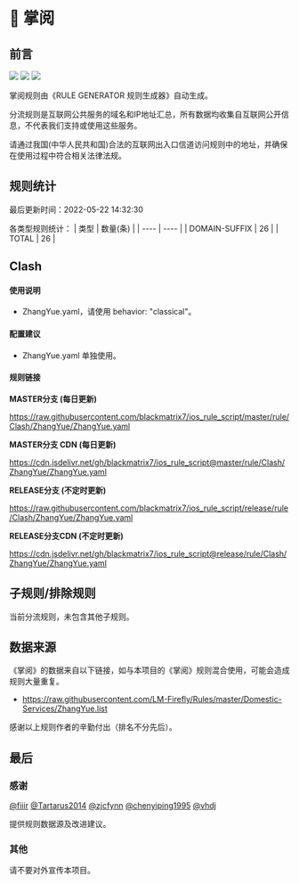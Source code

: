 # 🧸 掌阅

## 前言

![](https://shields.io/badge/-移除重复规则-ff69b4) ![](https://shields.io/badge/-DOMAIN与DOMAIN--SUFFIX合并-green) ![](https://shields.io/badge/-IP--CIDR(6)合并-blueviolet) 

掌阅规则由《RULE GENERATOR 规则生成器》自动生成。

分流规则是互联网公共服务的域名和IP地址汇总，所有数据均收集自互联网公开信息，不代表我们支持或使用这些服务。

请通过我国(中华人民共和国)合法的互联网出入口信道访问规则中的地址，并确保在使用过程中符合相关法律法规。

## 规则统计

最后更新时间：2022-05-22 14:32:30

各类型规则统计：
| 类型 | 数量(条)  | 
| ---- | ----  |
| DOMAIN-SUFFIX | 26  | 
| TOTAL | 26  | 


## Clash 

#### 使用说明
- ZhangYue.yaml，请使用 behavior: "classical"。

#### 配置建议
- ZhangYue.yaml 单独使用。

#### 规则链接
**MASTER分支 (每日更新)**

https://raw.githubusercontent.com/blackmatrix7/ios_rule_script/master/rule/Clash/ZhangYue/ZhangYue.yaml

**MASTER分支 CDN (每日更新)**

https://cdn.jsdelivr.net/gh/blackmatrix7/ios_rule_script@master/rule/Clash/ZhangYue/ZhangYue.yaml

**RELEASE分支 (不定时更新)**

https://raw.githubusercontent.com/blackmatrix7/ios_rule_script/release/rule/Clash/ZhangYue/ZhangYue.yaml

**RELEASE分支CDN (不定时更新)**

https://cdn.jsdelivr.net/gh/blackmatrix7/ios_rule_script@release/rule/Clash/ZhangYue/ZhangYue.yaml

## 子规则/排除规则


当前分流规则，未包含其他子规则。

## 数据来源

《掌阅》的数据来自以下链接，如与本项目的《掌阅》规则混合使用，可能会造成规则大量重复。

- https://raw.githubusercontent.com/LM-Firefly/Rules/master/Domestic-Services/ZhangYue.list


感谢以上规则作者的辛勤付出（排名不分先后）。

## 最后

### 感谢

[@fiiir](https://github.com/fiiir) [@Tartarus2014](https://github.com/Tartarus2014) [@zjcfynn](https://github.com/zjcfynn) [@chenyiping1995](https://github.com/chenyiping1995) [@vhdj](https://github.com/vhdj)

提供规则数据源及改进建议。

### 其他

请不要对外宣传本项目。